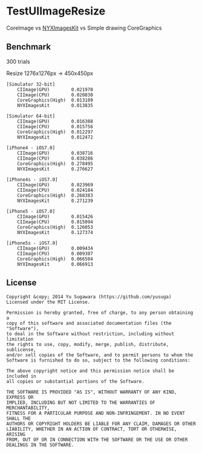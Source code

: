 TestUIImageResize
======================

CoreImage vs [NYXImagesKit](https://github.com/Nyx0uf/NYXImagesKit) vs Simple drawing CoreGraphics

Benchmark
---
300 trials

Resize 1276x1276px -> 450x450px

    [Simulator 32-bit]
        CIImage(GPU) 		0.021970
        CIImage(CPU) 		0.020830
        CoreGraphics(High) 	0.013109
        NYXImagesKit 		0.013835

    [Simulator 64-bit]
        CIImage(GPU) 		0.016388
        CIImage(CPU) 		0.015756
        CoreGraphics(High) 	0.012297
        NYXImagesKit 		0.012472

    [iPhone4 - iOS7.0]
        CIImage(GPU) 		0.038716
        CIImage(CPU) 		0.038286
        CoreGraphics(High) 	0.278495
        NYXImagesKit 		0.276627

    [iPhone4s - iOS7.0]
        CIImage(GPU) 		0.023969
        CIImage(CPU) 		0.024184
        CoreGraphics(High) 	0.268383
        NYXImagesKit 		0.271239

    [iPhone5 - iOS7.0]
        CIImage(GPU) 		0.015426
        CIImage(CPU) 		0.015094
        CoreGraphics(High) 	0.126053
        NYXImagesKit 		0.127374

    [iPhone5s - iOS7.0]
        CIImage(GPU) 		0.009434
        CIImage(CPU) 		0.009307
        CoreGraphics(High) 	0.066504
        NYXImagesKit 		0.066913

License
----------
    Copyright &copy; 2014 Yu Sugawara (https://github.com/yusuga)
    Licensed under the MIT License.

    Permission is hereby granted, free of charge, to any person obtaining a 
    copy of this software and associated documentation files (the "Software"),
    to deal in the Software without restriction, including without limitation
    the rights to use, copy, modify, merge, publish, distribute, sublicense,
    and/or sell copies of the Software, and to permit persons to whom the
    Software is furnished to do so, subject to the following conditions:
    
    The above copyright notice and this permission notice shall be included in
    all copies or substantial portions of the Software.

    THE SOFTWARE IS PROVIDED "AS IS", WITHOUT WARRANTY OF ANY KIND, EXPRESS OR 
    IMPLIED, INCLUDING BUT NOT LIMITED TO THE WARRANTIES OF MERCHANTABILITY,
    FITNESS FOR A PARTICULAR PURPOSE AND NON-INFRINGEMENT. IN NO EVENT SHALL THE
    AUTHORS OR COPYRIGHT HOLDERS BE LIABLE FOR ANY CLAIM, DAMAGES OR OTHER
    LIABILITY, WHETHER IN AN ACTION OF CONTRACT, TORT OR OTHERWISE, ARISING
    FROM, OUT OF OR IN CONNECTION WITH THE SOFTWARE OR THE USE OR OTHER
    DEALINGS IN THE SOFTWARE.